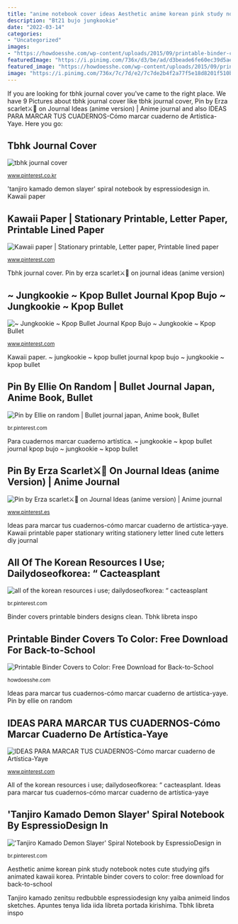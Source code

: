 ```yaml
---
title: "anime notebook cover ideas Aesthetic anime korean pink study notebook notes cute studying gifs animated kawaii korea"
description: "Bt21 bujo jungkookie"
date: "2022-03-14"
categories:
- "Uncategorized"
images:
- "https://howdoesshe.com/wp-content/uploads/2015/09/printable-binder-covers-to-color-4.jpg"
featuredImage: "https://i.pinimg.com/736x/d3/be/ad/d3beade6fe60ec39d5ae890efefd8e37.jpg"
featured_image: "https://howdoesshe.com/wp-content/uploads/2015/09/printable-binder-covers-to-color-4.jpg"
image: "https://i.pinimg.com/736x/7c/7d/e2/7c7de2b4f2a77f5e18d8201f510b472e.jpg"
---
```


If you are looking for tbhk journal cover you've came to the right place. We have 9 Pictures about tbhk journal cover like tbhk journal cover, Pin by Erza scarlet⚔️👑 on Journal Ideas (anime version) | Anime journal and also IDEAS PARA MARCAR TUS CUADERNOS-Cómo marcar cuaderno de Artística-Yaye. Here you go:

## Tbhk Journal Cover

![tbhk journal cover](https://i.pinimg.com/736x/98/50/0e/98500e6acb5eac0a0133e0d8d1e6c29a.jpg "Binder covers printable binders designs clean")

<small>www.pinterest.co.kr</small>

&#039;tanjiro kamado demon slayer&#039; spiral notebook by espressiodesign in. Kawaii paper

## Kawaii Paper | Stationary Printable, Letter Paper, Printable Lined Paper

![Kawaii paper | Stationary printable, Letter paper, Printable lined paper](https://i.pinimg.com/originals/bb/36/49/bb364943fe4abb9395c690b284da7813.jpg "Aesthetic anime korean pink study notebook notes cute studying gifs animated kawaii korea")

<small>www.pinterest.com</small>

Tbhk journal cover. Pin by erza scarlet⚔️👑 on journal ideas (anime version)

## ~ Jungkookie ~ Kpop Bullet Journal Kpop Bujo ~ Jungkookie ~ Kpop Bullet

![~ Jungkookie ~ Kpop Bullet Journal Kpop Bujo ~ Jungkookie ~ Kpop Bullet](https://i.pinimg.com/originals/be/3e/ce/be3ecea926b4919fbfcfbc3bb516eb62.jpg "Aesthetic anime korean pink study notebook notes cute studying gifs animated kawaii korea")

<small>www.pinterest.com</small>

Kawaii paper. ~ jungkookie ~ kpop bullet journal kpop bujo ~ jungkookie ~ kpop bullet

## Pin By Ellie On Random | Bullet Journal Japan, Anime Book, Bullet

![Pin by Ellie on random | Bullet journal japan, Anime book, Bullet](https://i.pinimg.com/originals/6c/f7/88/6cf7881a33c297eb370eecec1f2e550c.jpg "Tanjiro kamado zenitsu redbubble espressiodesign kny yaiba animeid lindos sketches")

<small>br.pinterest.com</small>

Para cuadernos marcar cuaderno artística. ~ jungkookie ~ kpop bullet journal kpop bujo ~ jungkookie ~ kpop bullet

## Pin By Erza Scarlet⚔️👑 On Journal Ideas (anime Version) | Anime Journal

![Pin by Erza scarlet⚔️👑 on Journal Ideas (anime version) | Anime journal](https://i.pinimg.com/736x/7c/7d/e2/7c7de2b4f2a77f5e18d8201f510b472e.jpg "Binder covers printable binders designs clean")

<small>www.pinterest.es</small>

Ideas para marcar tus cuadernos-cómo marcar cuaderno de artística-yaye. Kawaii printable paper stationary writing stationery letter lined cute letters diy journal

## All Of The Korean Resources I Use; Dailydoseofkorea: “ Cacteasplant

![all of the korean resources i use; dailydoseofkorea: “ cacteasplant](https://i.pinimg.com/originals/89/a0/e4/89a0e407fced109e0fe524342fe1b8c6.gif "Pin by erza scarlet⚔️👑 on journal ideas (anime version)")

<small>br.pinterest.com</small>

Binder covers printable binders designs clean. Tbhk libreta inspo

## Printable Binder Covers To Color: Free Download For Back-to-School

![Printable Binder Covers to Color: Free Download for Back-to-School](https://howdoesshe.com/wp-content/uploads/2015/09/printable-binder-covers-to-color-4.jpg "&#039;tanjiro kamado demon slayer&#039; spiral notebook by espressiodesign in")

<small>howdoesshe.com</small>

Ideas para marcar tus cuadernos-cómo marcar cuaderno de artística-yaye. Pin by ellie on random

## IDEAS PARA MARCAR TUS CUADERNOS-Cómo Marcar Cuaderno De Artística-Yaye

![IDEAS PARA MARCAR TUS CUADERNOS-Cómo marcar cuaderno de Artística-Yaye](https://i.pinimg.com/736x/d3/be/ad/d3beade6fe60ec39d5ae890efefd8e37.jpg "Ideas para marcar tus cuadernos-cómo marcar cuaderno de artística-yaye")

<small>www.pinterest.com</small>

All of the korean resources i use; dailydoseofkorea: “ cacteasplant. Ideas para marcar tus cuadernos-cómo marcar cuaderno de artística-yaye

## &#039;Tanjiro Kamado Demon Slayer&#039; Spiral Notebook By EspressioDesign In

![&#039;Tanjiro Kamado Demon Slayer&#039; Spiral Notebook by EspressioDesign in](https://i.pinimg.com/originals/aa/08/f3/aa08f39e2bf63de96a26911bf213d06c.png "Printable binder covers to color: free download for back-to-school")

<small>br.pinterest.com</small>

Aesthetic anime korean pink study notebook notes cute studying gifs animated kawaii korea. Printable binder covers to color: free download for back-to-school

Tanjiro kamado zenitsu redbubble espressiodesign kny yaiba animeid lindos sketches. Apuntes tenya lida iida libreta portada kirishima. Tbhk libreta inspo
